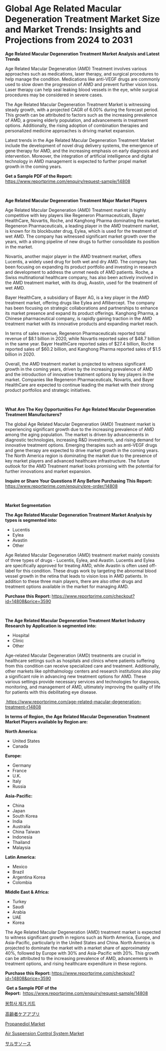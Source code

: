 <p><h1>Global Age Related Macular Degeneration Treatment Market Size and Market Trends: Insights and Projections from 2024 to 2031</h1></p><p><strong>Age Related Macular Degeneration Treatment Market Analysis and Latest Trends</strong></p>
<p><p>Age Related Macular Degeneration (AMD) Treatment involves various approaches such as medications, laser therapy, and surgical procedures to help manage the condition. Medications like anti-VEGF drugs are commonly used to slow down the progression of AMD and prevent further vision loss. Laser therapy can help seal leaking blood vessels in the eye, while surgical procedures may be considered in severe cases.</p><p>The Age Related Macular Degeneration Treatment Market is witnessing steady growth, with a projected CAGR of 6.00% during the forecast period. This growth can be attributed to factors such as the increasing prevalence of AMD, a growing elderly population, and advancements in treatment options. Additionally, the rising adoption of combination therapies and personalized medicine approaches is driving market expansion.</p><p>Latest trends in the Age Related Macular Degeneration Treatment Market include the development of novel drug delivery systems, the emergence of gene therapy for AMD, and the increasing emphasis on early diagnosis and intervention. Moreover, the integration of artificial intelligence and digital technology in AMD management is expected to further propel market growth in the coming years.</p></p>
<p><strong>Get a Sample PDF of the Report:&nbsp;</strong> <a href="https://www.reportprime.com/enquiry/request-sample/14808">https://www.reportprime.com/enquiry/request-sample/14808</a></p>
<p>&nbsp;</p>
<p><strong>Age Related Macular Degeneration Treatment Major Market Players</strong></p>
<p><p>Age Related Macular Degeneration (AMD) Treatment market is highly competitive with key players like Regeneron Pharmaceuticals, Bayer HealthCare, Novartis, Roche, and Kanghong Pharma dominating the market. Regeneron Pharmaceuticals, a leading player in the AMD treatment market, is known for its blockbuster drug, Eylea, which is used for the treatment of wet AMD. The company has witnessed significant market growth over the years, with a strong pipeline of new drugs to further consolidate its position in the market.</p><p>Novartis, another major player in the AMD treatment market, offers Lucentis, a widely used drug for both wet and dry AMD. The company has been focusing on expanding its product portfolio and investing in research and development to address the unmet needs of AMD patients. Roche, a Swiss multinational healthcare company, has also been actively involved in the AMD treatment market, with its drug, Avastin, used for the treatment of wet AMD.</p><p>Bayer HealthCare, a subsidiary of Bayer AG, is a key player in the AMD treatment market, offering drugs like Eylea and Aflibercept. The company has been focusing on strategic collaborations and partnerships to enhance its market presence and expand its product offerings. Kanghong Pharma, a Chinese pharmaceutical company, is rapidly gaining traction in the AMD treatment market with its innovative products and expanding market reach.</p><p>In terms of sales revenue, Regeneron Pharmaceuticals reported total revenue of $8.1 billion in 2020, while Novartis reported sales of $48.7 billion in the same year. Bayer HealthCare reported sales of $27.4 billion, Roche reported sales of $60.2 billion, and Kanghong Pharma reported sales of $1.5 billion in 2020.</p><p>Overall, the AMD treatment market is projected to witness significant growth in the coming years, driven by the increasing prevalence of AMD and the introduction of innovative treatment options by key players in the market. Companies like Regeneron Pharmaceuticals, Novartis, and Bayer HealthCare are expected to continue leading the market with their strong product portfolios and strategic initiatives.</p></p>
<p>&nbsp;</p>
<p><strong>What Are The Key Opportunities For Age Related Macular Degeneration Treatment Manufacturers?</strong></p>
<p><p>The global Age Related Macular Degeneration (AMD) Treatment market is experiencing significant growth due to the increasing prevalence of AMD among the aging population. The market is driven by advancements in diagnostic technologies, increasing R&D investments, and rising demand for innovative treatment options. Emerging therapies such as anti-VEGF drugs and gene therapy are expected to drive market growth in the coming years. The North America region is dominating the market due to the presence of key market players and advanced healthcare infrastructure. The future outlook for the AMD Treatment market looks promising with the potential for further innovations and market expansion.</p></p>
<p><strong>Inquire or Share Your Questions If Any Before Purchasing This Report:</strong> <a href="https://www.reportprime.com/enquiry/pre-order/14808">https://www.reportprime.com/enquiry/pre-order/14808</a></p>
<p>&nbsp;</p>
<p><strong>Market Segmentation</strong></p>
<p><strong>The Age Related Macular Degeneration Treatment Market Analysis by types is segmented into:</strong></p>
<p><ul><li>Lucentis</li><li>Eylea</li><li>Avastin</li><li>Other</li></ul></p>
<p><p>Age Related Macular Degeneration (AMD) treatment market mainly consists of three types of drugs - Lucentis, Eylea, and Avastin. Lucentis and Eylea are specifically approved for treating AMD, while Avastin is often used off-label for this condition. These drugs work by targeting the abnormal blood vessel growth in the retina that leads to vision loss in AMD patients. In addition to these three main players, there are also other drugs and treatment options available in the market for managing AMD.</p></p>
<p><strong>Purchase this Report:&nbsp;</strong><a href="https://www.reportprime.com/checkout?id=14808&price=3590">https://www.reportprime.com/checkout?id=14808&price=3590</a></p>
<p>&nbsp;</p>
<p><strong>The Age Related Macular Degeneration Treatment Market Industry Research by Application is segmented into:</strong></p>
<p><ul><li>Hospital</li><li>Clinic</li><li>Other</li></ul></p>
<p><p>Age-related Macular Degeneration (AMD) treatments are crucial in healthcare settings such as hospitals and clinics where patients suffering from this condition can receive specialized care and treatment. Additionally, other markets like ophthalmology centers and research institutions also play a significant role in advancing new treatment options for AMD. These various settings provide necessary services and technologies for diagnosis, monitoring, and management of AMD, ultimately improving the quality of life for patients with this debilitating eye disease.</p></p>
<p><a href="https://www.reportprime.com/age-related-macular-degeneration-treatment-r14808">&nbsp;https://www.reportprime.com/age-related-macular-degeneration-treatment-r14808</a></p>
<p><strong>In terms of Region, the Age Related Macular Degeneration Treatment Market Players available by Region are:</strong></p>
<p>
    <p> <strong> North America: </strong>
        <ul>
            <li>United States</li>
            <li>Canada</li>
        </ul>
        </p> 
    <p> <strong> Europe: </strong>
        <ul>
            <li>Germany</li>
            <li>France</li>
            <li>U.K.</li>
            <li>Italy</li>
            <li>Russia</li>
        </ul>
        </p> 
    <p> <strong> Asia-Pacific: </strong>
        <ul>
            <li>China</li>
            <li>Japan</li>
            <li>South Korea</li>
            <li>India</li>
            <li>Australia</li>
            <li>China Taiwan</li>
            <li>Indonesia</li>
            <li>Thailand</li>
            <li>Malaysia</li>
        </ul>
        </p> 
    <p> <strong> Latin America: </strong>
        <ul>
            <li>Mexico</li>
            <li>Brazil</li>
            <li>Argentina Korea</li>
            <li>Colombia</li>
        </ul>
        </p> 
    <p> <strong> Middle East & Africa: </strong>
        <ul>
            <li>Turkey</li>
            <li>Saudi</li>
            <li>Arabia</li>
            <li>UAE</li>
            <li>Korea</li>
        </ul>
    </p>
    </p>
<p><p>The Age Related Macular Degeneration (AMD) treatment market is expected to witness significant growth in regions such as North America, Europe, and Asia-Pacific, particularly in the United States and China. North America is projected to dominate the market with a market share of approximately 40%, followed by Europe with 30% and Asia-Pacific with 20%. This growth can be attributed to the increasing prevalence of AMD, advancements in treatment options, and rising healthcare expenditure in these regions.</p></p>
<p><strong>Purchase this Report: </strong><a href="https://www.reportprime.com/checkout?id=14808&price=3590">https://www.reportprime.com/checkout?id=14808&price=3590</a></p>
<p>&nbsp;<strong>Get a Sample PDF of the Report:&nbsp;&nbsp;</strong><a href="https://www.reportprime.com/enquiry/request-sample/14808">https://www.reportprime.com/enquiry/request-sample/14808</a></p>
<p><strong></strong></p>
<p><p><a href="https://medium.com/@kylevasquez266/%EC%9E%90-%EC%88%98-%EC%A0%9C%EA%B1%B0-%ED%82%A4%ED%8A%B8-%EC%8B%9C%EC%9E%A5-%ED%86%B5%EC%B0%B0%EB%A0%A5-%EC%8B%9C%EC%9E%A5-%EB%8F%99%ED%96%A5-%EC%84%B1%EC%9E%A5-2024%EB%85%84%EB%B6%80%ED%84%B0-2031%EB%85%84%EA%B9%8C%EC%A7%80-%EC%98%88%EC%B8%A1%EB%90%9C-%EA%B2%83-13e847ad105a">봉합사 제거 키트</a></p><p><a href="https://medium.com/@ferneconroy11/%E9%AB%98%E9%BD%A2%E8%80%85%E3%82%B1%E3%82%A2%E3%82%A2%E3%83%97%E3%83%AA%E5%B8%82%E5%A0%B4%E3%83%AC%E3%83%9D%E3%83%BC%E3%83%88%E3%81%8C-%E3%81%93%E3%81%AE%E5%B8%82%E5%A0%B4%E3%81%AE%E6%9C%80%E6%96%B0%E3%81%AE%E3%83%88%E3%83%AC%E3%83%B3%E3%83%89%E3%81%A8%E6%88%90%E9%95%B7%E6%A9%9F%E4%BC%9A%E3%82%92%E6%98%8E%E3%82%89%E3%81%8B%E3%81%AB%E3%81%97%E3%81%A6%E3%81%84%E3%81%BE%E3%81%99-b1cf49865ead">高齢者ケアアプリ</a></p><p><a href="https://www.linkedin.com/pulse/propanediol-market-size-growth-outlook-from-2024-2031-projecting-f95fe?trackingId=aZh%2FN80ABVH3rsMHlJopYQ%3D%3D">Propanediol Market</a></p><p><a href="https://www.linkedin.com/pulse/air-suspension-control-system-market-size-growth-segmentation-tpn3e?trackingId=CI8sbEEKEO2yYRT9KiksDg%3D%3D">Air Suspension Control System Market</a></p><p><a href="https://medium.com/@torreyjones1910/%E3%82%B5%E3%83%AB%E3%82%B5%E3%82%BD%E3%83%BC%E3%82%B9%E5%B8%82%E5%A0%B4-%E7%A8%AE%E9%A1%9E-%E7%94%A8%E9%80%94-%E5%9C%B0%E7%90%86%E3%81%AB%E3%82%88%E3%82%8B%E5%8C%85%E6%8B%AC%E7%9A%84%E3%81%AA%E8%A9%95%E4%BE%A1-5fe95b06a3e5">サルサソース</a></p></p>